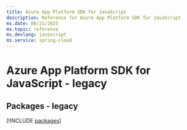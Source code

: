 ```yaml
---
title: Azure App Platform SDK for JavaScript
description: Reference for Azure App Platform SDK for JavaScript
ms.date: 08/21/2025
ms.topic: reference
ms.devlang: javascript
ms.service: spring-cloud
---
```

# Azure App Platform SDK for JavaScript - legacy
## Packages - legacy
[!INCLUDE [packages](app-platform-index.md)]